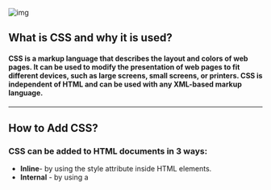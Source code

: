 ![img](https://upload.wikimedia.org/wikipedia/commons/thumb/d/d5/CSS3_logo_and_wordmark.svg/1200px-CSS3_logo_and_wordmark.svg.png)

## What is CSS and why it is used?
#### CSS is a markup language that describes the layout and colors of web pages. It can be used to modify the presentation of web pages to fit different devices, such as large screens, small screens, or printers. CSS is independent of HTML and can be used with any XML-based markup language.
---------
## How to Add CSS?

### CSS can be added to HTML documents in 3 ways:

* **Inline**- by using the style attribute inside HTML elements.
* **Internal** - by using a <style> element in the <head> section.
* **External** - by using a <link> element to link to an external CSS file.

#### The most common way to add CSS, is to keep the styles in external CSS files. However, in this tutorial we will use inline and internal styles, because this is easier to demonstrate, and easier for you to try it yourself.
---------------
## What is color in CSS?

#### The color CSS property sets the foreground color value of an element's text and text decorations, and sets the <currentcolor> value. currentcolor may be used as an indirect value on other properties and is the default for other color properties, such as border-color 

## How to know CSS color?

#### Probably the most common (yet least intuitive) way to specify colors in CSS is to use their hexadecimal (or hex) values. Hex values are actually just a different way to represent RGB values. Instead of using three numbers between 0 and 255 , you use six hexadecimal numbers. Hex numbers can be 0-9 and A-F 

------
## What is CSS reference and how to use it?
### Cascading Style Sheets
#### Use this CSS reference to browse an alphabetical index of all of the standard CSS properties, pseudo-classes, pseudo-elements, data types, functional notations and at-rules. You can also browse key CSS concepts and a list of selectors organized by type.
-----
## What is Reset CSS?

#### A CSS Reset (or “Reset CSS”) is a short, often compressed (minified) set of CSS rules that resets the styling of all HTML elements to a consistent baseline. In case you didn't know, every browser has its own default 'user agent' stylesheet, that it uses to make unstyled websites appear more legible.

#### The goal of a reset stylesheet is to reduce browser inconsistencies in things like default line heights, margins and font sizes of headings, and so on.
#### Reset styles quite often appear in CSS frameworks, and the original "meyerweb reset" found its way into Blueprint, among others.
